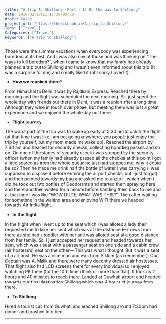 ```yaml
---
title: "A trip to Shillong (Part - 1) On the way to Shillong"
date: 2016-02-17T11:17:30+05:30
draft: false
project_url: "https://therishabh.in/A_trip_to_Shillong/"
Tags: ["Travel"]
Categories: ["Travel"]
keywords: ["A trip to shillong"]
---
```


Those were the summer vacations when everybody was experiencing boredom at its best. And i was also one of those and was thinking on “The ways to kill boredom?”, when i came to know that my family has already planned a trip out to Shillong and i wasn’t even informed about this trip (It was a surprise for me) and i really liked it (oh! sorry Loved it).


* **How we reached there?**

From Himachal to Delhi it was by Rajdhani Express. Reached there by morning and the flight was scheduled the next morning. So, just spent the whole day with friends out there in Delhi, it was a reunion after a long time. Although they were in touch over phone, but meeting them was just a great experience and we enjoyed the whole day out there.


* **Flight journey**

The worst part of the trip was to wake up early at 5:30 am to catch the flight (at that time i was like i am not going anywhere, you people just enjoy the trip by yourself, but my mom made me wake up). Reached the airport by 7:30 am and headed for security checks, collecting boarding passes and so on. On one of the stages of security check i was stopped by the security officer (when my family had already passed all the checks) at this point i got a little scared as from the whole queue he just had stopped me, why it could be so? Then he made me drink half the bottle of water i was carrying (i was supposed to dispose it before entering the airport checks, but i just forgot) and then pointed towards my bag and asked me to unzip it, which when i did he took out two bottles of Deodorants and started them spraying here and there and then waited for a minute before handing them back to me and at that time i was like “WOW DUDE, WHAT WAS THIS?”. Then after waiting for sometime in the waiting area and enjoying WiFi there we headed towards Air India flight.


* **In the flight**

In the flight when i went up to the seat which i was alloted a lady their requested me to take her seat which was at the distance 6–7 rows from there as she had a toddler with her and was alloted seat at a good distance from her family. So, i just accepted her request and headed towards her seat, which was a seat with a passenger seat on one side and a cabin crew (air hostess’s) seat on the other — This was what i thought. But it was a seat of a air host. He was a nice man and was from Sikkim (as i remember). Our Captain was A. Malik and there were many decently dressed air hostesses. That flight also had LCD screens there for every individual so i enjoyed watching PK there (for the 10th time i think or more than that). It took us 2 hours and 40 minutes to reach there. Landed at Guwhati airport and headed towards our final destination Shillong which was 4 hours of journey from there.


* **To Shillong**

Hired a tourist cab from Guwhati and reached Shillong around 7:30pm had dinner and crashed into bed.

___________________________________________
